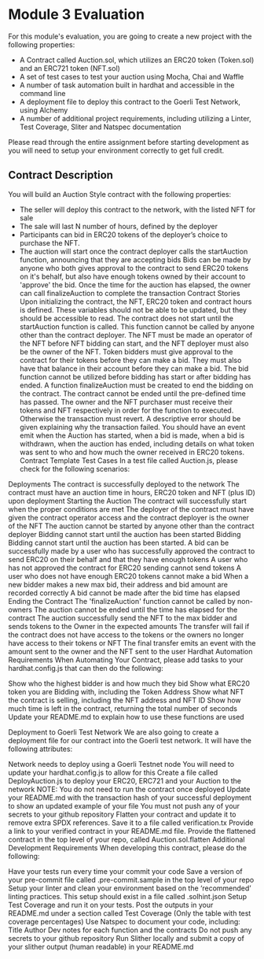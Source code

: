 # Module 3 Evaluation
For this module's evaluation, you are going to create a new project with the following properties:

* A Contract called Auction.sol, which utilizes an ERC20 token (Token.sol) and an ERC721 token (NFT.sol)
* A set of test cases to test your auction using Mocha, Chai and Waffle
* A number of task automation built in hardhat and accessible in the command line
* A deployment file to deploy this contract to the Goerli Test Network, using Alchemy
* A number of additional project requirements, including utilizing a Linter, Test Coverage, Sliter and Natspec documentation

Please read through the entire assignment before starting development as you will need to setup your environment correctly to get full credit.

## Contract Description
You will build an Auction Style contract with the following properties:

* The seller will deploy this contract to the network, with the listed NFT for sale
* The sale will last N number of hours, defined by the deployer
* Participants can bid in ERC20 tokens of the deployer’s choice to purchase the NFT.
* The auction will start once the contract deployer calls the startAuction function, announcing that they are accepting bids
Bids can be made by anyone who both gives approval to the contract to send ERC20 tokens on it's behalf, but also have enough tokens owned by their account to 'approve' the bid.
Once the time for the auction has elapsed, the owner can call finalizeAuction to complete the transaction
Contract Stories
Upon initializing the contract, the NFT, ERC20 token and contract hours is defined. These variables should not be able to be updated, but they should be accessible to read.
The contract does not start until the startAuction function is called. This function cannot be called by anyone other than the contract deployer. The NFT must be made an operator of the NFT before NFT bidding can start, and the NFT deployer must also be the owner of the NFT.
Token bidders must give approval to the contract for their tokens before they can make a bid. They must also have that balance in their account before they can make a bid.
The bid function cannot be utilized before bidding has start or after bidding has ended.
A function finalizeAuction must be created to end the bidding on the contract. The contract cannot be ended until the pre-defined time has passed.
The owner and the NFT purchaser must receive their tokens and NFT respectively in order for the function to executed. Otherwise the transaction must revert. A descriptive error should be given explaining why the transaction failed.
You should have an event emit when the Auction has started, when a bid is made, when a bid is withdrawn, when the auction has ended, including details on what token was sent to who and how much the owner received in ERC20 tokens.
Contract Template
Test Cases
In a test file called Auction.js, please check for the following scenarios:

Deployments
The contract is successfully deployed to the network
The contract must have an auction time in hours, ERC20 token and NFT (plus ID) upon deployment
Starting the Auction
The contract will successfully start when the proper conditions are met
The deployer of the contract must have given the contract operator access and the contract deployer is the owner of the NFT
The auction cannot be started by anyone other than the contract deployer
Bidding cannot start until the auction has been started
Bidding
Bidding cannot start until the auction has been started.
A bid can be successfully made by a user who has successfully approved the contract to send ERC20 on their behalf and that they have enough tokens
A user who has not approved the contract for ERC20 sending cannot send tokens
A user who does not have enough ERC20 tokens cannot make a bid
When a new bidder makes a new max bid, their address and bid amount are recorded correctly
A bid cannot be made after the bid time has elapsed
Ending the Contract
The 'finalizeAuction' function cannot be called by non-owners
The auction cannot be ended until the time has elapsed for the contract
The auction successfully send the NFT to the max bidder and sends tokens to the Owner in the expected amounts
The transfer will fail if the contract does not have access to the tokens or the owners no longer have access to their tokens or NFT
The final transfer emits an event with the amount sent to the owner and the NFT sent to the user
Hardhat Automation Requirements
When Automating Your Contract, please add tasks to your hardhat.config.js that can then do the following:

Show who the highest bidder is and how much they bid
Show what ERC20 token you are Bidding with, including the Token Address
Show what NFT the contract is selling, including the NFT address and NFT ID
Show how much time is left in the contract, returning the total number of seconds
Update your README.md to explain how to use these functions are used

Deployment to Goerli Test Network
We are also going to create a deployment file for our contract into the Goerli test network. It will have the following attributes:

Network needs to deploy using a Goerli Testnet node
You will need to update your hardhat.config.js to allow for this
Create a file called DeployAuction.js to deploy your ERC20, ERC721 and your Auction to the network
NOTE: You do not need to run the contract once deployed
Update your README.md with the transaction hash of your successful deployment to show an updated example of your file
You must not push any of your secrets to your github repository
Flatten your contract and update it to remove extra SPDX references. Save it to a file called verification.tx
Provide a link to your verified contract in your README.md file. Provide the flattened contract in the top level of your repo, called Auction.sol.flatten
Additional Development Requirements
When developing this contract, please do the following:

Have your tests run every time your commit your code
Save a version of your pre-commit file called .pre-commit.sample in the top level of your repo
Setup your linter and clean your environment based on the ‘recommended’ linting practices. This setup should exist in a file called .solhint.json
Setup Test Coverage and run it on your tests. Post the outputs in your README.md under a section called Test Coverage (Only the table with test coverage percentages)
Use Natspec to document your code, including:
Title
Author
Dev notes for each function and the contracts
Do not push any secrets to your github repository
Run Slither locally and submit a copy of your slither output (human readable) in your README.md